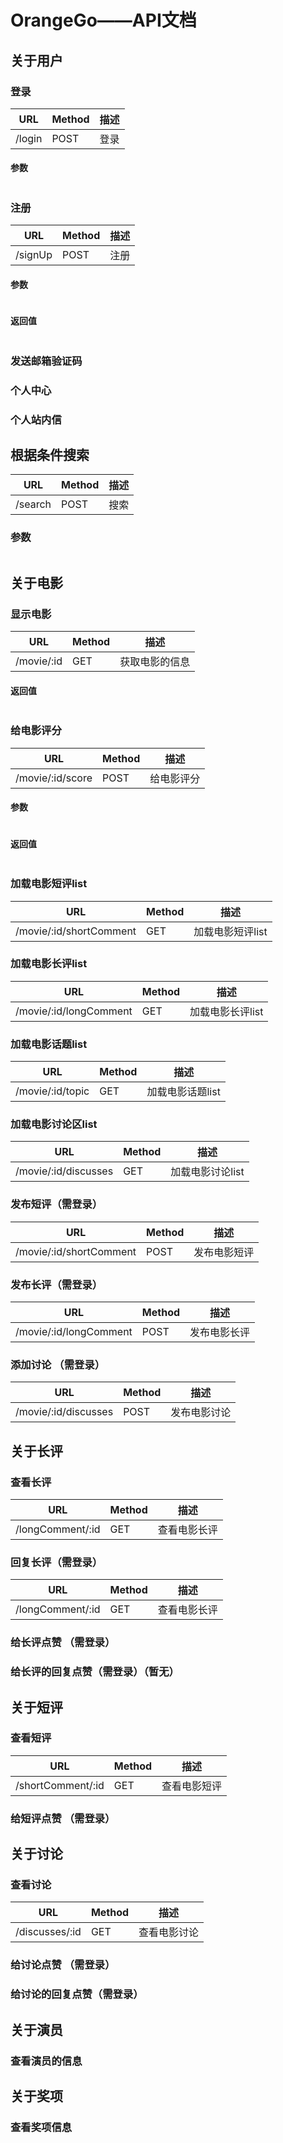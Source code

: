 # OrangeGo——API文档


## 关于用户
### 登录
|URL|Method|描述|
|---|---|---|
|/login|POST|登录|
#### 参数
```json

```

### 注册
|URL|Method|描述|
|---|---|---|
|/signUp|POST|注册|

#### 参数
```json

```

#### 返回值
```json

```

### 发送邮箱验证码

### 个人中心

### 个人站内信

## 根据条件搜索

|URL|Method|描述|
|---|---|---|
|/search|POST|搜索|

### 参数
```json

```


## 关于电影
### 显示电影
|URL|Method|描述|
|---|---|---|
|/movie/:id|GET|获取电影的信息|
#### 返回值
```json

```
### 给电影评分
|URL|Method|描述|
|---|---|---|
|/movie/:id/score|POST|给电影评分|

#### 参数
```json

```

#### 返回值
```json

```

### 加载电影短评list
|URL|Method|描述|
|---|---|---|
|/movie/:id/shortComment|GET|加载电影短评list|

### 加载电影长评list
|URL|Method|描述|
|---|---|---|
|/movie/:id/longComment|GET|加载电影长评list|

### 加载电影话题list
|URL|Method|描述|
|---|---|---|
|/movie/:id/topic|GET|加载电影话题list|

### 加载电影讨论区list
|URL|Method|描述|
|---|---|---|
|/movie/:id/discusses|GET|加载电影讨论list|

### 发布短评（需登录）
|URL|Method|描述|
|---|---|---|
|/movie/:id/shortComment|POST|发布电影短评|

### 发布长评（需登录）
|URL|Method|描述|
|---|---|---|
|/movie/:id/longComment|POST|发布电影长评|

### 添加讨论 （需登录）
|URL|Method|描述|
|---|---|---|
|/movie/:id/discusses|POST|发布电影讨论|

## 关于长评

### 查看长评
|URL|Method|描述|
|---|---|---|
|/longComment/:id|GET|查看电影长评|

### 回复长评（需登录）
|URL|Method|描述|
|---|---|---|
|/longComment/:id|GET|查看电影长评|

### 给长评点赞 （需登录）

### 给长评的回复点赞（需登录）（暂无）

## 关于短评
### 查看短评
|URL|Method|描述|
|---|---|---|
|/shortComment/:id|GET|查看电影短评|
### 给短评点赞 （需登录）

## 关于讨论
### 查看讨论
|URL|Method|描述|
|---|---|---|
|/discusses/:id|GET|查看电影讨论|

### 给讨论点赞 （需登录）

### 给讨论的回复点赞（需登录）

## 关于演员
### 查看演员的信息

## 关于奖项
### 查看奖项信息
